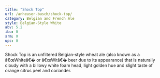 ```yaml
---
title: "Shock Top"
url: /anheuser-busch/shock-top/
category: Belgian and French Ale
style: Belgian-Style White
abv: 5.2
ibu: 0
srm: 0
upc: 0
---
```

Shock Top is an unfiltered Belgian-style wheat ale (also known as a â€œWhiteâ€� or â€œWitâ€� beer due to its appearance) that is naturally cloudy with a billowy white foam head, light golden hue and slight taste of orange citrus peel and coriander.
